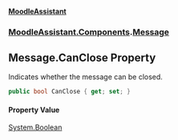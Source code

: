 #### [MoodleAssistant](index.md 'index')
### [MoodleAssistant.Components](MoodleAssistant.Components.md 'MoodleAssistant.Components').[Message](MoodleAssistant.Components.Message.md 'MoodleAssistant.Components.Message')

## Message.CanClose Property

Indicates whether the message can be closed.

```csharp
public bool CanClose { get; set; }
```

#### Property Value
[System.Boolean](https://docs.microsoft.com/en-us/dotnet/api/System.Boolean 'System.Boolean')